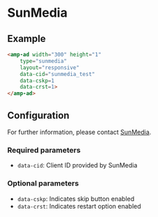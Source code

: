 <!---
Copyright 2015 The AMP HTML Authors. All Rights Reserved.

Licensed under the Apache License, Version 2.0 (the "License");
you may not use this file except in compliance with the License.
You may obtain a copy of the License at

      http://www.apache.org/licenses/LICENSE-2.0

Unless required by applicable law or agreed to in writing, software
distributed under the License is distributed on an "AS-IS" BASIS,
WITHOUT WARRANTIES OR CONDITIONS OF ANY KIND, either express or implied.
See the License for the specific language governing permissions and
limitations under the License.
-->

# SunMedia

## Example

```html
<amp-ad width="300" height="1"
	type="sunmedia"
	layout="responsive"
	data-cid="sunmedia_test"
	data-cskp=1
	data-crst=1>
</amp-ad>
```

## Configuration

For further information, please contact [SunMedia](http://sunmedia.tv/#contact).

### Required parameters

- `data-cid`: Client ID provided by SunMedia

### Optional parameters

-	`data-cskp`: Indicates skip button enabled
-	`data-crst`: Indicates restart option enabled
